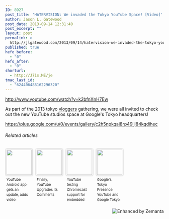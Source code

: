 ```yaml
---
ID: 8927
post_title: 'HATERVISION: We invaded the Tokyo YouTube Space! [Video]'
author: Jason L. Gatewood
post_date: 2013-09-14 12:31:40
post_excerpt: ""
layout: post
permalink: >
  http://jlgatewood.com/2013/09/14/hatervision-we-invaded-the-tokyo-youtube-space-video/
published: true
hefo_before:
  - "0"
hefo_after:
  - "0"
shorturl:
  - http://J7is.ME/je
tmac_last_id:
  - "624406483162296320"
---
```

http://www.youtube.com/watch?v=k2bfnXnH7Ew

As part of the 2013 tokyo <a class="zem_slink" title="Video blog" href="http://en.wikipedia.org/wiki/Video_blog" rel="wikipedia" target="_blank">vloggers</a> gathering, we were all invited to check out the new YouTube studios space at Google's Tokyo headquarters!

https://plus.google.com/u/0/events/gallery/c2h5npkqai8rp49lji84kqdihec
<h6 class="zemanta-related-title" style="font-size: 1em;">Related articles</h6>
<ul class="zemanta-article-ul zemanta-article-ul-image" style="margin: 0; padding: 0; overflow: hidden;">
	<li class="zemanta-article-ul-li-image zemanta-article-ul-li" style="padding: 0; background: none; list-style: none; display: block; float: left; vertical-align: top; text-align: left; width: 84px; font-size: 11px; margin: 2px 10px 10px 2px;"><a style="box-shadow: 0px 0px 4px #999; padding: 2px; display: block; border-radius: 2px; text-decoration: none;" href="http://www.talkandroid.com/176675-youtube-android-app-gets-an-update-adds-video-notifications-and-new-ad-spaces/" target="_blank"><img style="padding: 0; margin: 0; border: 0; display: block; width: 80px; max-width: 100%;" src="http://jlgatewood.com/wp-content/uploads/2013/09/205623588_80_80.jpg" alt="" /></a><a style="display: block; overflow: hidden; text-decoration: none; line-height: 12pt; height: 80px; padding: 5px 2px 0 2px;" href="http://www.talkandroid.com/176675-youtube-android-app-gets-an-update-adds-video-notifications-and-new-ad-spaces/" target="_blank">YouTube Android app gets an update, adds video notifications and new ad spaces</a></li>
	<li class="zemanta-article-ul-li-image zemanta-article-ul-li" style="padding: 0; background: none; list-style: none; display: block; float: left; vertical-align: top; text-align: left; width: 84px; font-size: 11px; margin: 2px 10px 10px 2px;"><a style="box-shadow: 0px 0px 4px #999; padding: 2px; display: block; border-radius: 2px; text-decoration: none;" href="http://mashable.com/2013/09/24/youtube-comments-upgrade/" target="_blank"><img style="padding: 0; margin: 0; border: 0; display: block; width: 80px; max-width: 100%;" src="http://jlgatewood.com/wp-content/uploads/2013/09/205105606_80_80.jpg" alt="" /></a><a style="display: block; overflow: hidden; text-decoration: none; line-height: 12pt; height: 80px; padding: 5px 2px 0 2px;" href="http://mashable.com/2013/09/24/youtube-comments-upgrade/" target="_blank">Finally, YouTube Upgrades Its Comments</a></li>
	<li class="zemanta-article-ul-li-image zemanta-article-ul-li" style="padding: 0; background: none; list-style: none; display: block; float: left; vertical-align: top; text-align: left; width: 84px; font-size: 11px; margin: 2px 10px 10px 2px;"><a style="box-shadow: 0px 0px 4px #999; padding: 2px; display: block; border-radius: 2px; text-decoration: none;" href="http://www.engadget.com/2013/09/16/youtube-tests-chromecast-support-for-embedded-videos/?ncid=rss_semi" target="_blank"><img style="padding: 0; margin: 0; border: 0; display: block; width: 80px; max-width: 100%;" src="http://jlgatewood.com/wp-content/uploads/2013/09/202707019_80_80.jpg" alt="" /></a><a style="display: block; overflow: hidden; text-decoration: none; line-height: 12pt; height: 80px; padding: 5px 2px 0 2px;" href="http://www.engadget.com/2013/09/16/youtube-tests-chromecast-support-for-embedded-videos/?ncid=rss_semi" target="_blank">YouTube testing Chromecast support for embedded videos</a></li>
	<li class="zemanta-article-ul-li-image zemanta-article-ul-li" style="padding: 0; background: none; list-style: none; display: block; float: left; vertical-align: top; text-align: left; width: 84px; font-size: 11px; margin: 2px 10px 10px 2px;"><a style="box-shadow: 0px 0px 4px #999; padding: 2px; display: block; border-radius: 2px; text-decoration: none;" href="http://www.home-designing.com/2013/09/googles-tokyo-presence-youtube-and-google-tokyo-offices" target="_blank"><img style="padding: 0; margin: 0; border: 0; display: block; width: 80px; max-width: 100%;" src="http://jlgatewood.com/wp-content/uploads/2013/09/200447316_80_80.jpg" alt="" /></a><a style="display: block; overflow: hidden; text-decoration: none; line-height: 12pt; height: 80px; padding: 5px 2px 0 2px;" href="http://www.home-designing.com/2013/09/googles-tokyo-presence-youtube-and-google-tokyo-offices" target="_blank">Google's Tokyo Presence: YouTube and Google Tokyo Offices</a></li>
</ul>
<div class="zemanta-pixie" style="margin-top: 10px; height: 15px;"><a class="zemanta-pixie-a" title="Enhanced by Zemanta" href="http://www.zemanta.com/?px"><img class="zemanta-pixie-img" style="border: none; float: right;" src="http://img.zemanta.com/zemified_h.png?x-id=3e6f7ee3-2f92-4371-ae84-7fddd03ad750" alt="Enhanced by Zemanta" /></a></div>